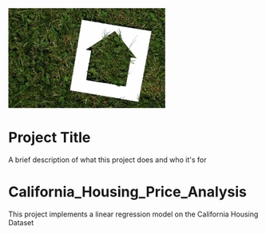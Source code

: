 
<img src="https://github.com/vishawjeetd/California_Housing_Price_Analysis/blob/main/img/california-eyes-shuttered-malls-stores-for-new-housing.jpg" height="200" />







# Project Title

A brief description of what this project does and who it's for



# California_Housing_Price_Analysis
This project implements a linear regression model on the California Housing Dataset
